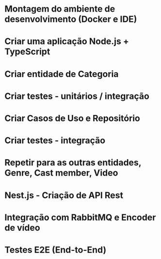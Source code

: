 # Montagem do ambiente de desenvolvimento (Docker e IDE)
# Criar uma aplicação Node.js + TypeScript
# Criar entidade de Categoria
# Criar testes - unitários / integração
# Criar Casos de Uso e Repositório
# Criar testes -  integração

# Repetir para as outras entidades, Genre, Cast member, Video

# Nest.js - Criação de API Rest
# Integração com RabbitMQ e Encoder de vídeo
# Testes E2E (End-to-End)